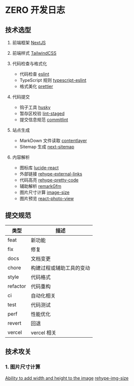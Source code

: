 # ZERO 开发日志

## 技术选型

1. 前端框架 [NextJS](https://nextjs.org/)
2. 前端样式 [TailwindCSS](https://tailwindcss.com/)
3. 代码检查与格式化

   - 代码检查 [eslint](https://eslint.org/)
   - TypeScript 规则 [typescript-eslint](https://typescript-eslint.io/linting/typed-linting/)
   - 格式美化 [prettier](https://prettier.io/)

4. 代码提交

   - 钩子工具 [husky](https://typicode.github.io/husky/)
   - 暂存区校验 [lint-staged](https://github.com/okonet/lint-staged/)
   - 提交信息规范 [commitlint](https://commitlint.js.org/)

5. 站点生成

   - MarkDown 文件读取 [contentlayer](https://www.contentlayer.dev/)
   - Sitemap 生成 [next-sitemap](https://github.com/iamvishnusankar/next-sitemap/)

6. 内容解析
   - 图标库 [lucide-react](https://lucide.dev/guide/packages/lucide-react)
   - 外部链接 [rehype-external-links](https://github.com/rehypejs/rehype-external-links)
   - 代码高亮 [rehype-pretty-code](https://rehype-pretty-code.netlify.app/)
   - 辅助解析 [remarkGfm](https://github.com/remarkjs/remark-gfm)
   - 图片尺寸计算 [image-size](https://github.com/image-size/image-size)
   - 图片预览 [react-photo-view](https://github.com/MinJieLiu/react-photo-view)

## 提交规范

| 类型     | 描述                     |
| -------- | ------------------------ |
| feat     | 新功能                   |
| fix      | 修复                     |
| docs     | 文档变更                 |
| chore    | 构建过程或辅助工具的变动 |
| style    | 代码格式                 |
| refactor | 代码重构                 |
| ci       | 自动化相关               |
| test     | 代码测试                 |
| perf     | 性能优化                 |
| revert   | 回退                     |
| vercel   | vercel 相关              |

## 技术攻关

### 1. 图片尺寸计算

[Ability to add width and height to the image](https://github.com/remcohaszing/remark-mdx-images/issues/3)
[rehype-img-size](https://github.com/ksoichiro/rehype-img-size/blob/master/index.js)
